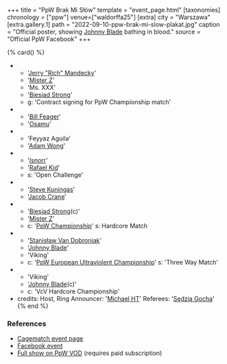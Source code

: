 +++
title = "PpW Brak Mi Słów"
template = "event_page.html"
[taxonomies]
chronology = ["ppw"]
venue=["waldorffa25"]
[extra]
city = "Warszawa"
[extra.gallery.1]
path = "2022-09-10-ppw-brak-mi-slow-plakat.jpg"
caption = "Official poster, showing [Johnny Blade](@/w/johnny-blade.md) bathing in blood."
source = "Official PpW Facebook"
+++

{% card() %}
- - '[Jerry "Rich" Mandecky](@/w/jerry-mandecky.md)'
  - '[Mister Z](@/w/mister-z.md)'
  - 'Ms. XXX'
  - '[Biesiad Strong](@/w/biesiad.md)'
  - g: 'Contract signing for PpW Championship match'
- - '[Bill Feager](@/w/feager.md)'
  - '[Osamu](@/w/osamu.md)'
- - 'Feyyaz Aguila'
  - '[Adam Wong](@/w/adam-wong.md)'
- - '[Isnorr](@/w/isnorr.md)'
  - '[Rafael Kid](@/w/rafael-kid.md)'
  - s: 'Open Challenge'
- - '[Steve Kuningas](@/w/steve-kuningas.md)'
  - '[Jacob Crane](@/w/jacob-crane.md)'
- - '[Biesiad Strong](@/w/biesiad.md)(c)'
  - '[Mister Z](@/w/mister-z.md)'
  - c: '[PpW Championship](@/c/ppw-championship.md)'
    s: Hardcore Match
- - '[Stanisław Van Dobroniak](@/w/stanislaw-van-dobroniak.md)'
  - '[Johnny Blade](@/w/johnny-blade.md)'
  - 'Viking'
  - c: '[PpW European Ultraviolent Championship](@/c/ppw-european-ultraviolent-championship.md)'
    s: 'Three Way Match'
- - 'Viking'
  - '[Johnny Blade](@/w/johnny-blade.md)(c)'
  - c: 'VcV Hardcore Championship'
- credits:
    Host, Ring Announcer: '[Michael HT](@/w/michael-ht.md)'
    Referees: '[Sędzia Gocha](@/w/sedzia-borys.md)'
{% end %}

### References

* [Cagematch event page](https://www.cagematch.net/?id=1&nr=383860)
* [Facebook event](https://www.facebook.com/events/5539714666051167/)
* [Full show on PpW VOD](https://ppw-ewenementpl.vhx.tv/ppw-full-shows-dvd-version/season:2/videos/ppw-brak-mi-slow-22-full-show-hd) (requires paid subscription)
